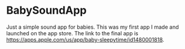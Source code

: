 # BabySoundApp
Just a simple sound app for babies. This was my first app I made and launched on the app store.
The link to the final app is https://apps.apple.com/us/app/baby-sleepytime/id1480001818.
